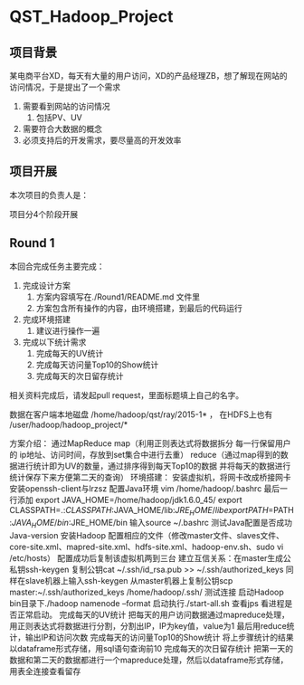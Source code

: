 # QST_Hadoop_Project

## 项目背景

某电商平台XD，每天有大量的用户访问，XD的产品经理ZB，想了解现在网站的访问情况，于是提出了一个需求

1. 需要看到网站的访问情况
    1. 包括PV、UV
2. 需要符合大数据的概念
3. 必须支持后的开发需求，要尽量高的开发效率

## 项目开展

本次项目的负责人是：

项目分4个阶段开展

## Round 1

本回合完成任务主要完成：

1. 完成设计方案
    1. 方案内容填写在./Round1/README.md 文件里
    2. 方案包含所有操作的内容，由环境搭建，到最后的代码运行
2. 完成环境搭建
    1. 建议进行操作一遍
3. 完成以下统计需求
    1. 完成每天的UV统计
    2. 完成每天访问量Top10的Show统计
    3. 完成每天的次日留存统计

相关资料完成后，请发起pull request，里面标题填上自己的名字。

数据在客户端本地磁盘 /home/hadoop/qst/ray/2015-1\* ， 在HDFS上也有 /user/hadoop/hadoop_project/*


方案介绍： 通过MapReduce map（利用正则表达式将数据拆分 每一行保留用户的 ip地址、访问时间，存放到set集合中进行去重） reduce（通过map得到的数据进行统计即为UV的数量，通过排序得到每天Top10的数据 并将每天的数据进行统计保存下来方便第二天的查询） 环境搭建： 安装虚拟机，将网卡改成桥接网卡 安装openssh-client与lrzsz 配置Java环境 vim /home/hadoop/.bashrc 最后一行添加 export JAVA_HOME=/home/hadoop/jdk1.6.0_45/ export CLASSPATH=.:$CLASSPATH:$JAVA_HOME/lib:$JRE_HOME/lib export PATH=$PATH:$JAVA_HOME/bin:$JRE_HOME/bin 输入source ~/.bashrc 测试Java配置是否成功 Java-version 安装Hadoop 配置相应的文件（修改master文件、slaves文件、core-site.xml、mapred-site.xml、hdfs-site.xml、hadoop-env.sh、sudo vi /etc/hosts） 配置成功后复制该虚拟机两到三台 建立互信关系：在master生成公私钥ssh-keygen 复制公钥cat ~/.ssh/id_rsa.pub >> ~/.ssh/authorized_keys 同样在slave机器上输入ssh-keygen 从master机器上复制公钥scp master:~/.ssh/authorized_keys /home/hadoop/.ssh/ 测试连接 启动Hadoop bin目录下./hadoop namenode –format 启动执行./start-all.sh 查看jps 看进程是否正常启动。
完成每天的UV统计
 把每天的用户访问数据通过mapreduce处理，用正则表达式将数据进行分割，分割出IP，IP为key值，value为1
 最后用reduce统计，输出IP和访问次数
 完成每天的访问量Top10的Show统计
 将上步骤统计的结果以dataframe形式存储，用sql语句查询前10
 完成每天的次日留存统计
 把第一天的数据和第二天的数据都进行一个mapreduce处理，然后以dataframe形式存储，用表全连接查看留存


